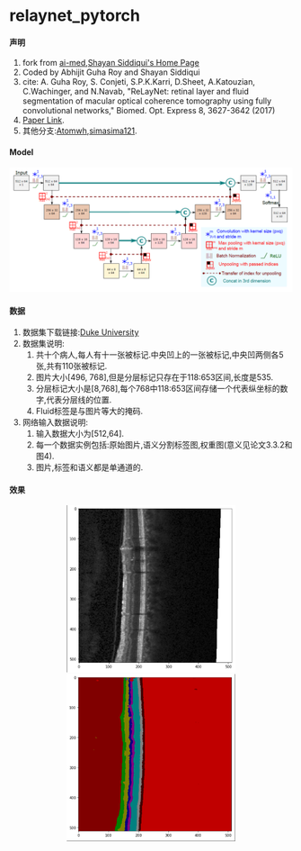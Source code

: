 relaynet_pytorch
==============

#### 声明
1. fork from [ai-med](https://github.com/shayansiddiqui),[Shayan Siddiqui's Home Page](https://github.com/shayansiddiqui)<br>
2. Coded by Abhijit Guha Roy and Shayan Siddiqui<br>
3. cite: A. Guha Roy, S. Conjeti, S.P.K.Karri, D.Sheet, A.Katouzian, C.Wachinger, and N.Navab, "ReLayNet: retinal layer and fluid segmentation of macular optical coherence tomography using fully convolutional networks," Biomed. Opt. Express 8, 3627-3642 (2017) <br>
4. [Paper Link](https://arxiv.org/abs/1704.02161).<br>
5. 其他分支:[Atomwh](https://github.com/Atomwh/relaynet_pytorch),[simasima121](https://github.com/simasima121/relaynet_pytorch).<br>
#### Model
<p align="center"><img src="doc/model.png" width = "600" alt="图片名称"></p>

#### 数据
1. 数据集下载链接:[Duke University](http://people.duke.edu/~sf59/Chiu_BOE_2014_dataset.htm)
2. 数据集说明:
   1. 共十个病人,每人有十一张被标记.中央凹上的一张被标记,中央凹两侧各5张,共有110张被标记.<br>
   2. 图片大小[496, 768],但是分层标记只存在于118:653区间,长度是535.<br>
   3. 分层标记大小是[8,768],每个768中118:653区间存储一个代表纵坐标的数字,代表分层线的位置.<br>
   4. Fluid标签是与图片等大的掩码.<br>
4. 网络输入数据说明:
   1. 输入数据大小为[512,64].<br>
   2. 每一个数据实例包括:原始图片,语义分割标签图,权重图(意义见论文3.3.2和图4).<br>
   3. 图片,标签和语义都是单通道的.<br>


#### 效果
<p align="center">
<img src="doc/img.png" width = "300" alt="图片名称">  <img src="doc/pred.png" width = "300" alt="图片名称">
</p>

